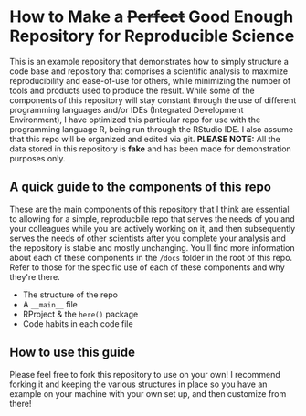# How to Make a ~~Perfect~~ Good Enough Repository for Reproducible Science

This is an example repository that demonstrates how to simply structure a code base and repository that comprises a scientific analysis to 
maximize reproducibility and ease-of-use for others, while minimizing the number of tools and products used to produce the result. While 
some of the components of this repository will stay constant through the use of different programming languages and/or IDEs (Integrated Development Environment), I have 
optimized this particular repo for use with the programming language R, being run through the RStudio IDE. I also assume that this repo
will be organized and edited via git. **PLEASE NOTE:** All the data stored in this repository is **fake** and has been made for demonstration purposes only.

## A quick guide to the components of this repo

These are the main components of this repository that I think are essential to allowing for a simple, reproducbile repo that serves the needs
of you and your colleagues while you are actively working on it, and then subsequently serves the needs of other scientists after you complete your analysis and the repository is stable and mostly unchanging. You'll find more information about each of these components in the `/docs` folder in the root of this repo. Refer to those for the specific 
use of each of these components and why they're there. 

* The structure of the repo
* A `__main__` file
* RProject & the `here()` package
* Code habits in each code file

## How to use this guide

Please feel free to fork this repository to use on your own! I recommend forking it and keeping the various structures in place so you have an example on your machine with your own set up, and then customize from there!



